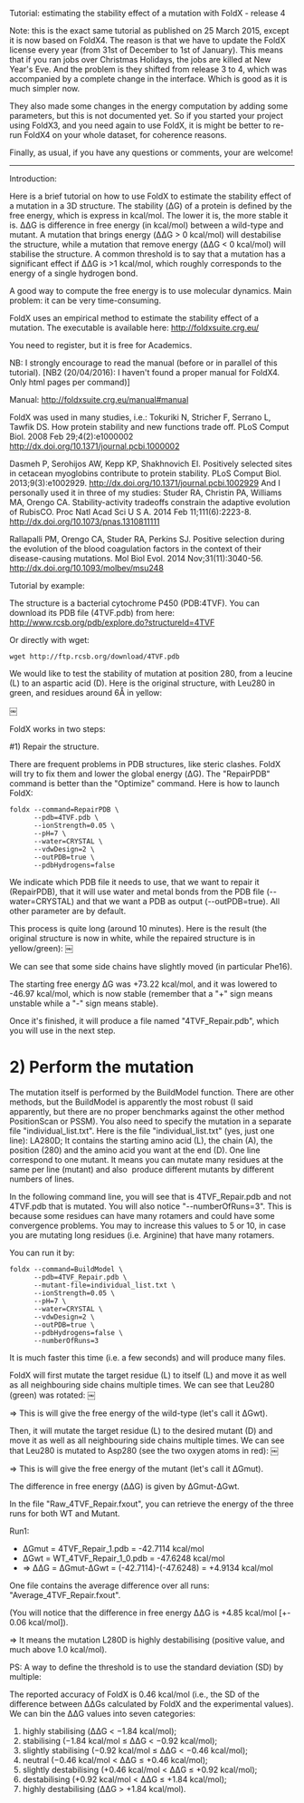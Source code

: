  Tutorial: estimating the stability effect of a mutation with FoldX - release 4



Note: this is the exact same tutorial as published on 25 March 2015, except it is now based on FoldX4. The reason is that we have to update the FoldX license every year (from 31st of December to 1st of January). This means that if you ran jobs over Christmas Holidays, the jobs are killed at New Year's Eve. And the problem is they shifted from release 3 to 4, which was accompanied by a complete change in the interface. Which is good as it is  much simpler now.

They also made some changes in the energy computation by adding some parameters, but this is not documented yet. So if you started your project using FoldX3, and you need again to use FoldX, it is might be better to re-run FoldX4 on your whole dataset, for coherence reasons.

Finally, as usual, if you have any questions or comments, your are welcome!


----------

Introduction:

Here is a brief tutorial on how to use FoldX to estimate the stability effect of a mutation in a 3D structure. The stability (ΔG) of a protein is defined by the free energy, which is express in kcal/mol. The lower it is, the more stable it is. ΔΔG is difference in free energy (in kcal/mol) between a wild-type and mutant. A mutation that brings energy (ΔΔG > 0 kcal/mol) will destabilise the structure, while a mutation that remove energy (ΔΔG < 0 kcal/mol) will stabilise the structure. A common threshold is to say that a mutation has a significant effect if ΔΔG is >1 kcal/mol, which roughly corresponds to the energy of a single hydrogen bond.

A good way to compute the free energy is to use molecular dynamics. Main problem: it can be very time-consuming.

FoldX uses an empirical method to estimate the stability effect of a mutation. The executable is available here: http://foldxsuite.crg.eu/

You need to register, but it is free for Academics. 

NB: I strongly encourage to read the manual (before or in parallel of this tutorial).
[NB2 (20/04/2016): I haven't found a proper manual for FoldX4. Only html pages per command)]

Manual: http://foldxsuite.crg.eu/manual#manual


FoldX was used in many studies, i.e.:
Tokuriki N, Stricher F, Serrano L, Tawfik DS. How protein stability and new functions trade off. PLoS Comput Biol. 2008 Feb 29;4(2):e1000002 http://dx.doi.org/10.1371/journal.pcbi.1000002

Dasmeh P, Serohijos AW, Kepp KP, Shakhnovich EI. Positively selected sites in cetacean myoglobins contribute to protein stability. PLoS Comput Biol. 2013;9(3):e1002929. http://dx.doi.org/10.1371/journal.pcbi.1002929
And I personally used it in three of my studies: 
Studer RA, Christin PA, Williams MA, Orengo CA. Stability-activity tradeoffs constrain the adaptive evolution of RubisCO. Proc Natl Acad Sci U S A. 2014 Feb 11;111(6):2223-8. http://dx.doi.org/10.1073/pnas.1310811111

Rallapalli PM, Orengo CA, Studer RA, Perkins SJ. Positive selection during the evolution of the blood coagulation factors in the context of their disease-causing mutations. Mol Biol Evol. 2014 Nov;31(11):3040-56. http://dx.doi.org/10.1093/molbev/msu248


Tutorial by example: 

The structure is a bacterial cytochrome P450 (PDB:4TVF). You can download its PDB file (4TVF.pdb) from here: http://www.rcsb.org/pdb/explore.do?structureId=4TVF

Or directly with wget:
```shell
wget http://ftp.rcsb.org/download/4TVF.pdb
```

We would like to test the stability of mutation at position 280, from a leucine (L) to an aspartic acid (D). Here is the original structure, with Leu280 in green, and residues around 6Å in yellow:

￼


FoldX works in two steps:


#1) Repair the structure.

There are frequent problems in PDB structures, like steric clashes. FoldX will try to fix them and lower the global energy (ΔG). The "RepairPDB" command is better than the "Optimize" command. Here is how to launch FoldX:
```shell
foldx --command=RepairPDB \
      --pdb=4TVF.pdb \
      --ionStrength=0.05 \
      --pH=7 \
      --water=CRYSTAL \
      --vdwDesign=2 \
      --outPDB=true \
      --pdbHydrogens=false
```

We indicate which PDB file it needs to use, that we want to repair it (RepairPDB), that it will use water and metal bonds from the PDB file (--water=CRYSTAL) and that we want a PDB as output (--outPDB=true). All other parameter are by default.

This process is quite long (around 10 minutes). Here is the result (the original structure is now in white, while the repaired structure is in yellow/green):
￼

We can see that some side chains have slightly moved (in particular Phe16). 

The starting free energy ΔG was +73.22 kcal/mol, and it was lowered to -46.97 kcal/mol, which is now stable (remember that a "+" sign means unstable while a "-" sign means stable).

Once it's finished, it will produce a file named "4TVF_Repair.pdb", which you will use in the next step.


# 2) Perform the mutation

The mutation itself is performed by the BuildModel function. There are other methods, but the BuildModel is apparently the most robust (I said apparently, but there are no proper benchmarks against the other method PositionScan or PSSM). You also need to specify the mutation in a separate file "individual_list.txt". Here is the file "individual_list.txt" (yes, just one line):
LA280D;
It contains the starting amino acid (L), the chain (A), the position (280) and the amino acid you want at the end (D). One line correspond to one mutant. It means you can mutate many residues at the same per line (mutant) and also  produce different mutants by different numbers of lines. 

In the following command line, you will see that is 4TVF_Repair.pdb and not 4TVF.pdb that is mutated. You will also notice "--numberOfRuns=3". This is because some residues can have many rotamers and could have some convergence problems. You may to increase this values to 5 or 10, in case you are mutating long residues (i.e. Arginine) that have many rotamers.

You can run it by:
```shell
foldx --command=BuildModel \
      --pdb=4TVF_Repair.pdb \
      --mutant-file=individual_list.txt \
      --ionStrength=0.05 \
      --pH=7 \
      --water=CRYSTAL \
      --vdwDesign=2 \
      --outPDB=true \
      --pdbHydrogens=false \
      --numberOfRuns=3
```
It is much faster this time (i.e. a few seconds) and will produce many files.

FoldX will first mutate the target residue (L) to itself (L) and move it as well as all neighbouring side chains multiple times. We can see that Leu280 (green) was rotated:
￼

=> This is will give the free energy of the wild-type (let's call it ΔGwt).

Then, it will mutate the target residue (L) to the desired mutant (D) and move it as well as all neighbouring side chains multiple times. We can see that Leu280 is mutated to Asp280 (see the two oxygen atoms in red):
￼


=> This is will give the free energy of the mutant (let's call it ΔGmut).


The difference in free energy (ΔΔG) is given by ΔGmut-ΔGwt.

In the file "Raw_4TVF_Repair.fxout", you can retrieve the energy of the three runs for both WT and Mutant.

Run1:
* ΔGmut = 4TVF_Repair_1.pdb = -42.7114 kcal/mol
* ΔGwt = WT_4TVF_Repair_1_0.pdb = -47.6248 kcal/mol
* => ΔΔG = ΔGmut-ΔGwt = (-42.7114)-(-47.6248) = +4.9134 kcal/mol

One file contains the average difference over all runs: "Average_4TVF_Repair.fxout".

(You will notice that the difference in free energy ΔΔG is +4.85 kcal/mol [+- 0.06 kcal/mol]).

=> It means the mutation L280D is highly destabilising (positive value, and much above 1.0 kcal/mol). 


PS: A way to define the threshold is to use the standard deviation (SD) by multiple:

The reported accuracy of FoldX is 0.46 kcal/mol (i.e., the SD of the difference
between ΔΔGs calculated by FoldX and the experimental values). We can bin the ΔΔG values into seven categories:
1. highly stabilising (ΔΔG < −1.84 kcal/mol);
2. stabilising (−1.84 kcal/mol ≤ ΔΔG < −0.92 kcal/mol);
3. slightly stabilising (−0.92 kcal/mol ≤ ΔΔG < −0.46 kcal/mol);
4. neutral (−0.46 kcal/mol < ΔΔG ≤ +0.46 kcal/mol);
5. slightly destabilising (+0.46 kcal/mol < ΔΔG ≤ +0.92 kcal/mol);
6. destabilising (+0.92 kcal/mol < ΔΔG ≤ +1.84 kcal/mol);
7. highly destabilising (ΔΔG > +1.84 kcal/mol).



